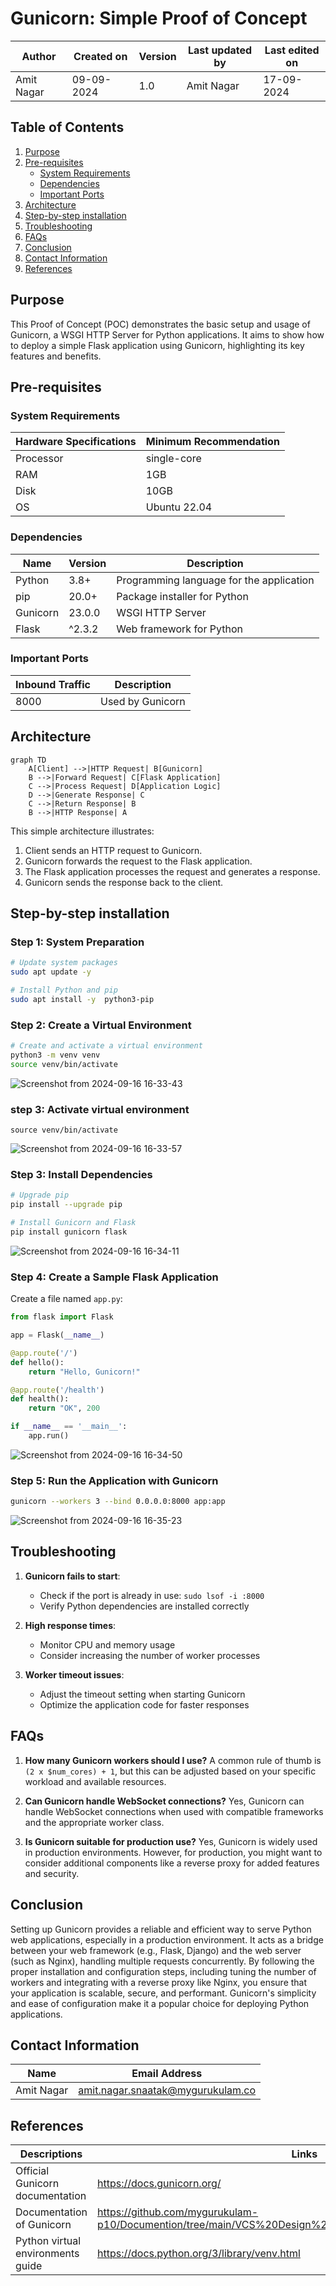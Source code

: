 



# Gunicorn: Simple Proof of Concept

| Author | Created on | Version | Last updated by | Last edited on |
|--------|------------|---------|----------------|----------------|
| Amit Nagar | 09-09-2024 | 1.0 | Amit Nagar | 17-09-2024 |


## Table of Contents
1. [Purpose](#purpose)
2. [Pre-requisites](#pre-requisites)
   - [System Requirements](#system-requirements)
   - [Dependencies](#dependencies)
   - [Important Ports](#important-ports)
3. [Architecture](#architecture)
4. [Step-by-step installation](#step-by-step-installation)
5. [Troubleshooting](#troubleshooting)
6. [FAQs](#faqs)
7.  [Conclusion](#Conclusion)
8. [Contact Information](#contact-information)
9. [References](#references)

## Purpose
This Proof of Concept (POC) demonstrates the basic setup and usage of Gunicorn, a WSGI HTTP Server for Python applications. It aims to show how to deploy a simple Flask application using Gunicorn, highlighting its key features and benefits.

## Pre-requisites

### System Requirements

| Hardware Specifications | Minimum Recommendation |
|-------------------------|------------------------|
| Processor               | single-core              |
| RAM                     | 1GB                    |
| Disk                    | 10GB                   |
| OS                      | Ubuntu 22.04           |

### Dependencies

| Name     | Version | Description                              |
|----------|---------|------------------------------------------|
| Python   | 3.8+    | Programming language for the application |
| pip      | 20.0+   | Package installer for Python             |
| Gunicorn | 23.0.0  | WSGI HTTP Server                         |
| Flask    |^2.3.2   | Web framework for Python                 |

### Important Ports

| Inbound Traffic | Description     |
|-----------------|-----------------|
| 8000            | Used by Gunicorn|

## Architecture

```mermaid
graph TD
    A[Client] -->|HTTP Request| B[Gunicorn]
    B -->|Forward Request| C[Flask Application]
    C -->|Process Request| D[Application Logic]
    D -->|Generate Response| C
    C -->|Return Response| B
    B -->|HTTP Response| A
```

This simple architecture illustrates:
1. Client sends an HTTP request to Gunicorn.
2. Gunicorn forwards the request to the Flask application.
3. The Flask application processes the request and generates a response.
4. Gunicorn sends the response back to the client.

## Step-by-step installation

### Step 1: System Preparation

```bash
# Update system packages
sudo apt update -y

# Install Python and pip
sudo apt install -y  python3-pip
```

### Step 2: Create a Virtual Environment

```bash
# Create and activate a virtual environment
python3 -m venv venv
source venv/bin/activate
```
![Screenshot from 2024-09-16 16-33-43](https://github.com/user-attachments/assets/a8c14b7c-14ba-4100-8c77-2066229c15b7)


### step 3: Activate virtual environment
```
source venv/bin/activate
```

![Screenshot from 2024-09-16 16-33-57](https://github.com/user-attachments/assets/63aa9769-9b66-40af-85f3-a728d4bc5076)


### Step 3: Install Dependencies

```bash
# Upgrade pip
pip install --upgrade pip

# Install Gunicorn and Flask
pip install gunicorn flask
```
![Screenshot from 2024-09-16 16-34-11](https://github.com/user-attachments/assets/c74c7051-a9b8-4a8f-a470-dd228fafbb1b)


### Step 4: Create a Sample Flask Application

Create a file named `app.py`:

```python
from flask import Flask

app = Flask(__name__)

@app.route('/')
def hello():
    return "Hello, Gunicorn!"

@app.route('/health')
def health():
    return "OK", 200

if __name__ == '__main__':
    app.run()
```

![Screenshot from 2024-09-16 16-34-50](https://github.com/user-attachments/assets/db38d8b3-8fbe-45d7-a04e-c85f0ea660f3)


### Step 5: Run the Application with Gunicorn

```bash
gunicorn --workers 3 --bind 0.0.0.0:8000 app:app
```

![Screenshot from 2024-09-16 16-35-23](https://github.com/user-attachments/assets/7e76e85a-beb5-44a3-9151-3dba9b4bf4db)


## Troubleshooting

1. **Gunicorn fails to start**: 
   - Check if the port is already in use: `sudo lsof -i :8000`
   - Verify Python dependencies are installed correctly

2. **High response times**:
   - Monitor CPU and memory usage
   - Consider increasing the number of worker processes

3. **Worker timeout issues**:
   - Adjust the timeout setting when starting Gunicorn
   - Optimize the application code for faster responses

## FAQs

1. **How many Gunicorn workers should I use?**
   A common rule of thumb is `(2 x $num_cores) + 1`, but this can be adjusted based on your specific workload and available resources.

2. **Can Gunicorn handle WebSocket connections?**
   Yes, Gunicorn can handle WebSocket connections when used with compatible frameworks and the appropriate worker class.

3. **Is Gunicorn suitable for production use?**
   Yes, Gunicorn is widely used in production environments. However, for production, you might want to consider additional components like a reverse proxy for added features and security.


## Conclusion

Setting up Gunicorn provides a reliable and efficient way to serve Python web applications, especially in a production environment. It acts as a bridge between your web framework (e.g., Flask, Django) and the web server (such as Nginx), handling multiple requests concurrently. By following the proper installation and configuration steps, including tuning the number of workers and integrating with a reverse proxy like Nginx, you ensure that your application is scalable, secure, and performant. Gunicorn's simplicity and ease of configuration make it a popular choice for deploying Python applications.


## Contact Information

| Name        | Email Address                          |
|-------------|----------------------------------------|
| Amit Nagar  | amit.nagar.snaatak@mygurukulam.co      |

## References

|Descriptions                                      | Links                                | 
|--------------------------------------------------|--------------------------------------|
|       Official Gunicorn documentation            |    https://docs.gunicorn.org/        |
|           Documentation of Gunicorn              |    https://github.com/mygurukulam-p10/Documention/tree/main/VCS%20Design%20%2B%20POC/Gunicorn/Introduction/                 |
|   Python virtual environments guide              |   https://docs.python.org/3/library/venv.html   |

